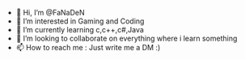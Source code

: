 - 👋 Hi, I’m @FaNaDeN
- 👀 I’m interested in Gaming and Coding
- 🌱 I’m currently learning c,c++,c#,Java
- 💞️ I’m looking to collaborate on everything where i learn something
- 📫 How to reach me : Just write me a DM :)

<!---
FaNaDeN/FaNaDeN is a ✨ special ✨ repository because its `README.md` (this file) appears on your GitHub profile.
You can click the Preview link to take a look at your changes.
--->
